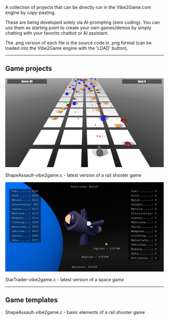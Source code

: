 A collection of projects that can be directly run in the Vibe2Game.com engine by copy-pasting.

These are being developed solely via AI-prompting (zero coding). You can use them as starting point to create your own games/demos by simply chatting with your favorite chatbot or AI assistant.

The .png version of each file is the source code in .png format (can be loaded into the Vibe2Game engine with the 'LOAD' button).


-------------
Game projects
-------------

[![ShapeAssault](ShapeAssault-vibe2game.jpg)](https://vibe2game.com/engine.html?game=https://vibe2game.com/github/ShapeAssault-vibe2game.png)

ShapeAssault-vibe2game.c - latest version of a rail shooter game 


[![StarTrader](StarTrader-vibe2game.jpg)](https://vibe2game.com/engine.html?game=https://vibe2game.com/github/StarTrader-vibe2game.png)

StarTrader-vibe2game.c - latest version of a space game


--------------
Game templates
--------------

ShapeAssault-vibe2game.c - basic elements of a rail shooter game

